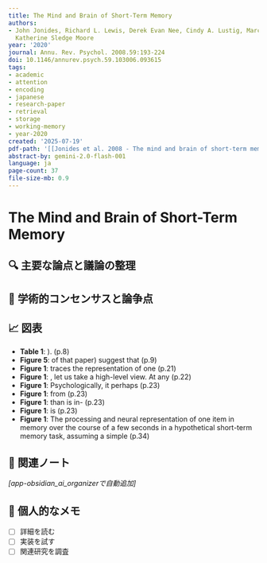 ```yaml
---
title: The Mind and Brain of Short-Term Memory
authors:
- John Jonides, Richard L. Lewis, Derek Evan Nee, Cindy A. Lustig, Marc G. Berman,
  Katherine Sledge Moore
year: '2020'
journal: Annu. Rev. Psychol. 2008.59:193-224
doi: 10.1146/annurev.psych.59.103006.093615
tags:
- academic
- attention
- encoding
- japanese
- research-paper
- retrieval
- storage
- working-memory
- year-2020
created: '2025-07-19'
pdf-path: '[[Jonides et al. 2008 - The mind and brain of short-term memory.pdf]]'
abstract-by: gemini-2.0-flash-001
language: ja
page-count: 37
file-size-mb: 0.9
---
```


# The Mind and Brain of Short-Term Memory

## 🔍 主要な論点と議論の整理

## 🤝 学術的コンセンサスと論争点

## 📈 図表

- **Table 1**: ). (p.8)
- **Figure 5**: of that paper) suggest that (p.9)
- **Figure 1**: traces the representation of one (p.21)
- **Figure 1**: , let us take a high-level view. At any (p.22)
- **Figure 1**: Psychologically, it perhaps (p.23)
- **Figure 1**: from (p.23)
- **Figure 1**: than is in- (p.23)
- **Figure 1**: is (p.23)
- **Figure 1**: The processing and neural representation of one item in memory over the course of a few seconds in a hypothetical short-term memory task, assuming a simple (p.34)

## 🔗 関連ノート

*[app-obsidian_ai_organizerで自動追加]*

## 📝 個人的なメモ

- [ ] 詳細を読む
- [ ] 実装を試す
- [ ] 関連研究を調査